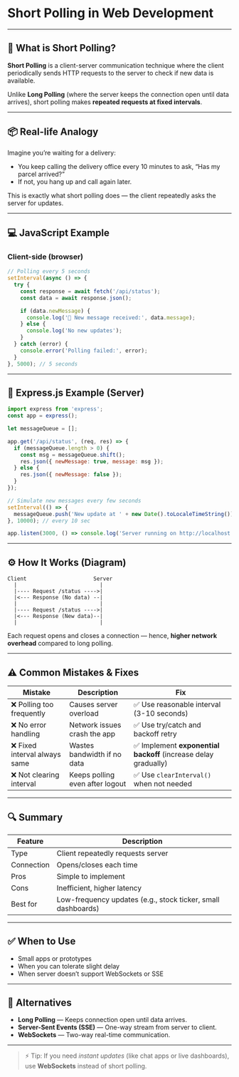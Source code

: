 # Short Polling in Web Development

---

## 🧠 What is Short Polling?

**Short Polling** is a client-server communication technique where the client periodically sends HTTP requests to the server to check if new data is available.

Unlike **Long Polling** (where the server keeps the connection open until data arrives), short polling makes **repeated requests at fixed intervals**.

---

## 📦 Real-life Analogy

Imagine you’re waiting for a delivery:

- You keep calling the delivery office every 10 minutes to ask, “Has my parcel arrived?”
- If not, you hang up and call again later.

This is exactly what short polling does — the client repeatedly asks the server for updates.

---

## 💻 JavaScript Example

### Client-side (browser)

```js
// Polling every 5 seconds
setInterval(async () => {
  try {
    const response = await fetch('/api/status');
    const data = await response.json();

    if (data.newMessage) {
      console.log('📩 New message received:', data.message);
    } else {
      console.log('No new updates');
    }
  } catch (error) {
    console.error('Polling failed:', error);
  }
}, 5000); // 5 seconds
```

---

## 🧩 Express.js Example (Server)

```js
import express from 'express';
const app = express();

let messageQueue = [];

app.get('/api/status', (req, res) => {
  if (messageQueue.length > 0) {
    const msg = messageQueue.shift();
    res.json({ newMessage: true, message: msg });
  } else {
    res.json({ newMessage: false });
  }
});

// Simulate new messages every few seconds
setInterval(() => {
  messageQueue.push('New update at ' + new Date().toLocaleTimeString());
}, 10000); // every 10 sec

app.listen(3000, () => console.log('Server running on http://localhost:3000'));
```

---

## ⚙️ How It Works (Diagram)

```text
Client                     Server
  |                          |
  |---- Request /status ---->|
  |<--- Response (No data) --|
  |                          |
  |---- Request /status ---->|
  |<--- Response (New data)--|
  |                          |
```

Each request opens and closes a connection — hence, **higher network overhead** compared to long polling.

---

## ⚠️ Common Mistakes & Fixes

| Mistake | Description | Fix |
|----------|--------------|------|
| ❌ Polling too frequently | Causes server overload | ✅ Use reasonable interval (3-10 seconds) |
| ❌ No error handling | Network issues crash the app | ✅ Use try/catch and backoff retry |
| ❌ Fixed interval always same | Wastes bandwidth if no data | ✅ Implement **exponential backoff** (increase delay gradually) |
| ❌ Not clearing interval | Keeps polling even after logout | ✅ Use `clearInterval()` when not needed |

---

## 🔍 Summary

| Feature | Description |
|----------|--------------|
| Type | Client repeatedly requests server |
| Connection | Opens/closes each time |
| Pros | Simple to implement |
| Cons | Inefficient, higher latency |
| Best for | Low-frequency updates (e.g., stock ticker, small dashboards) |

---

## ✅ When to Use
- Small apps or prototypes
- When you can tolerate slight delay
- When server doesn’t support WebSockets or SSE

---

## 🚀 Alternatives
- **Long Polling** — Keeps connection open until data arrives.
- **Server-Sent Events (SSE)** — One-way stream from server to client.
- **WebSockets** — Two-way real-time communication.

---

> ⚡ Tip: If you need *instant updates* (like chat apps or live dashboards), use **WebSockets** instead of short polling.

